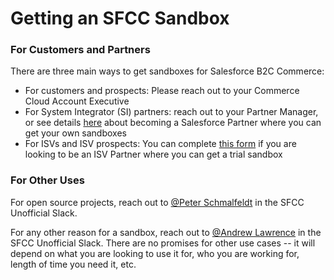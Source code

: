 # Getting an SFCC Sandbox

### For Customers and Partners

There are three main ways to get sandboxes for Salesforce B2C Commerce:
* For customers and prospects: Please reach out to your Commerce Cloud Account Executive
* For System Integrator (SI) partners: reach out to your Partner Manager, or see details [here](https://partners.salesforce.com/pdx/s/learn/article/b2c-commerce-MCDSZA63SNTNCRRBPDZX3PU7OGWI?language=en_US) about becoming a Salesforce Partner where you can get your own sandboxes
* For ISVs and ISV prospects: You can complete [this form](https://1.appexchange.com/LINK-contact-us) if you are looking to be an ISV Partner where you can get a trial sandbox

### For Other Uses

For open source projects, reach out to [@Peter Schmalfeldt](https://sfcc-unofficial.slack.com/team/UFNCER2AK) in the SFCC Unofficial Slack.

For any other reason for a sandbox, reach out to [@Andrew Lawrence](https://sfcc-unofficial.slack.com/team/UMN1ZJME3) in the SFCC Unofficial Slack. There are no promises for other use cases -- it will depend on what you are looking to use it for, who you are working for, length of time you need it, etc. 
